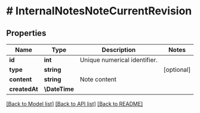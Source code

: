 # # InternalNotesNoteCurrentRevision

## Properties

Name | Type | Description | Notes
------------ | ------------- | ------------- | -------------
**id** | **int** | Unique numerical identifier. |
**type** | **string** |  | [optional]
**content** | **string** | Note content |
**createdAt** | **\DateTime** |  |

[[Back to Model list]](../../README.md#models) [[Back to API list]](../../README.md#endpoints) [[Back to README]](../../README.md)

